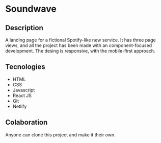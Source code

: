 # Soundwave

## Description
A landing page for a fictional Spotify-like new service. 
It has three page views, and all the project has been made with an component-focused development. 
The desing is responsive, with the mobile-first approach.

## Tecnologies
* HTML
* CSS
* Javascript
* React JS
* Git
* Netlify

## Colaboration
Anyone can clone this project and make it their own.
